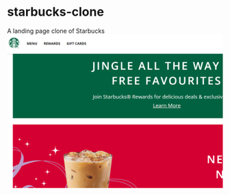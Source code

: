 # starbucks-clone
A landing page clone of Starbucks
![This is an image](https://github.com/jack-hanlon/starbucks-clone/blob/main/img/screenshot.PNG)

